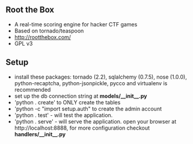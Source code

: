  Root the Box
-------------------
* A real-time scoring engine for hacker CTF games
* Based on tornado/teaspoon
* http://rootthebox.com/
* GPL v3

 Setup
-------------------
* install these packages: tornado (2.2), sqlalchemy (0.7.5), nose (1.0.0), python-recaptcha, python-jsonpickle, pycco and virtualenv is recommended
* set up the db connection string at __models/\_\_init\_\_.py__
* 'python . create' to ONLY create the tables 
* 'python -c "import setup.auth" to create the admin account
* 'python . test' - will test the application.
* 'python . serve' - will serve the application. open your browser at http://localhost:8888, for more configuration checkout __handlers/\_\_init\_\_.py__


